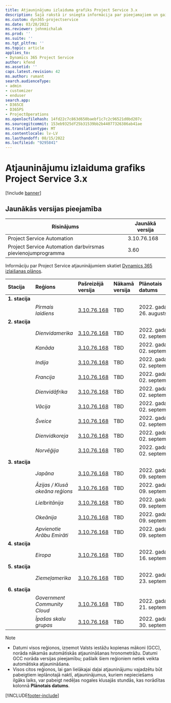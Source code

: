 ```yaml
---
title: Atjauninājumu izlaiduma grafiks Project Service 3.x
description: Šajā rakstā ir sniegta informācija par pieejamajiem un gaidāmajiem izlaidumiem Dynamics 365 Project Service Automation.
ms.custom: dyn365-projectservice
ms.date: 03/28/2022
ms.reviewer: johnmichalak
ms.prod: ''
ms.suite: ''
ms.tgt_pltfrm: ''
ms.topic: article
applies_to:
- Dynamics 365 Project Service
author: kfend
ms.assetid: ''
caps.latest.revision: 42
ms.author: rumant
search.audienceType:
- admin
- customizer
- enduser
search.app:
- D365CE
- D365PS
- ProjectOperations
ms.openlocfilehash: 14fd22c7c863d650baebf1c7c2c96521d0bd207c
ms.sourcegitcommit: 153eb9325df25b31539bb2b44077326386ab41ae
ms.translationtype: MT
ms.contentlocale: lv-LV
ms.lasthandoff: 08/15/2022
ms.locfileid: "9295841"
---
```

# <a name="update-release-schedule-for-project-service-3x"></a>Atjauninājumu izlaiduma grafiks Project Service 3.x

[!include [banner](../includes/psa-now-project-operations.md)]

## <a name="latest-version-availability"></a>Jaunākās versijas pieejamība

| Risinājums  | Jaunākā versija |
|-------|----|
| Project Service Automation    | 3.10.76.168 |
| Project Service Automation darbvirsmas pievienojumprogramma                | 3.60          |

Informāciju par Project Service atjauninājumiem skatiet [Dynamics 365 izlaišanas plānos](/dynamics365/release-plans/). 

| Stacija  | Reģions | Pašreizējā versija | Nākamā versija |  Plānotais datums
| :---   | :---   | :---   | :---   |:---   |         
|<strong>1. stacija</strong> | |  |  | |
| | <i>Pirmais laidiens</i> | [3.10.76.168](whats-new-ur-45.md) | TBD | 2022. gada 26. augusts
|<strong>2. stacija</strong> | |  |  | |
| | <i>Dienvidamerika</i> | [3.10.76.168](whats-new-ur-45.md) | TBD | 2022. gada 02. septembris
| | <i>Kanāda</i> | [3.10.76.168](whats-new-ur-45.md) | TBD | 2022. gada 02. septembris
| | <i>Indija</i> | [3.10.76.168](whats-new-ur-45.md) | TBD | 2022. gada 02. septembris
| | <i>Francija</i> | [3.10.76.168](whats-new-ur-45.md) | TBD | 2022. gada 02. septembris
| | <i>Dienvidāfrika</i> | [3.10.76.168](whats-new-ur-45.md) | TBD | 2022. gada 02. septembris
| | <i>Vācija</i> | [3.10.76.168](whats-new-ur-45.md) | TBD | 2022. gada 02. septembris
| | <i>Šveice</i> | [3.10.76.168](whats-new-ur-45.md) | TBD | 2022. gada 02. septembris
| | <i>Dienvidkoreja</i> | [3.10.76.168](whats-new-ur-45.md) | TBD | 2022. gada 02. septembris
| | <i>Norvēģija</i> | [3.10.76.168](whats-new-ur-45.md) | TBD | 2022. gada 02. septembris
|<strong>3. stacija</strong> | |  |  | |
| | <i>Japāna</i> | [3.10.76.168](whats-new-ur-45.md) | TBD | 2022. gada 09. septembris
| | <i>Āzijas / Klusā okeāna reģions</i> | [3.10.76.168](whats-new-ur-45.md) | TBD | 2022. gada 09. septembris
| | <i>Lielbritānija</i> | [3.10.76.168](whats-new-ur-45.md) | TBD | 2022. gada 09. septembris
| | <i>Okeānija</i> | [3.10.76.168](whats-new-ur-45.md) | TBD | 2022. gada 09. septembris
| | <i>Apvienotie Arābu Emirāti</i> | [3.10.76.168](whats-new-ur-45.md) | TBD | 2022. gada 09. septembris
|<strong>4. stacija</strong> | |  |  | |
| | <i>Eiropa</i> | [3.10.76.168](whats-new-ur-45.md) | TBD | 2022. gada 16. septembris
|<strong>5. stacija</strong> | |  |  | |
| | <i>Ziemeļamerika</i> | [3.10.76.168](whats-new-ur-45.md) | TBD | 2022. gada 23. septembris
|<strong>6. stacija</strong> | |  |  | |
| | <i>Government Community Cloud</i> | [3.10.76.168](whats-new-ur-45.md) | TBD | 2022. gada 21. septembris
| | <i>Īpašas skalu grupas</i> | [3.10.76.168](whats-new-ur-45.md) | TBD | 2022. gada 30. septembris




>[!Note]
> - Datumi visos reģionos, izņemot Valsts iestāžu kopienas mākoni (GCC), norāda nākamās automātiskās atjaunināšanas hronometrāžu. Datumi GCC norāda versijas pieejamību; pašlaik šiem reģioniem netiek veikta automātiska atjaunināšana.
> - Visos citos reģionos, lai gan lielākajai daļai atjauninājumu vajadzētu būt pabeigtiem ieplānotajā naktī, atjauninājumus, kuriem nepieciešams ilgāks laiks, var pabeigt nedēļas nogales klusajās stundās, kas norādītas kolonnā **Plānotais datums**.


[!INCLUDE[footer-include](../includes/footer-banner.md)]
